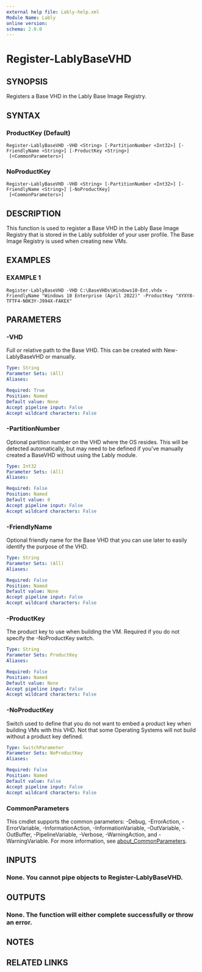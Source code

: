 ```yaml
---
external help file: Lably-help.xml
Module Name: Lably
online version:
schema: 2.0.0
---
```


# Register-LablyBaseVHD

## SYNOPSIS
Registers a Base VHD in the Lably Base Image Registry.

## SYNTAX

### ProductKey (Default)
```
Register-LablyBaseVHD -VHD <String> [-PartitionNumber <Int32>] [-FriendlyName <String>] [-ProductKey <String>]
 [<CommonParameters>]
```

### NoProductKey
```
Register-LablyBaseVHD -VHD <String> [-PartitionNumber <Int32>] [-FriendlyName <String>] [-NoProductKey]
 [<CommonParameters>]
```

## DESCRIPTION
This function is used to register a Base VHD in the Lably Base Image Registry that is stored in the Lably subfolder of your user profile.
The Base Image Registry is used when creating new VMs.

## EXAMPLES

### EXAMPLE 1
```
Register-LablyBaseVHD -VHD C:\BaseVHDs\Windows10-Ent.vhdx -FriendlyName "Windows 10 Enterprise (April 2022)" -ProductKey "XYXY8-TFTF4-N0K3Y-J994X-FAKEX"
```

## PARAMETERS

### -VHD
Full or relative path to the Base VHD.
This can be created with New-LablyBaseVHD or manually.

```yaml
Type: String
Parameter Sets: (All)
Aliases:

Required: True
Position: Named
Default value: None
Accept pipeline input: False
Accept wildcard characters: False
```

### -PartitionNumber
Optional partition number on the VHD where the OS resides.
This will be detected automatically, but may need to be defined if you've manually created a BaseVHD without using the Lably module.

```yaml
Type: Int32
Parameter Sets: (All)
Aliases:

Required: False
Position: Named
Default value: 0
Accept pipeline input: False
Accept wildcard characters: False
```

### -FriendlyName
Optional friendly name for the Base VHD that you can use later to easily identify the purpose of the VHD.

```yaml
Type: String
Parameter Sets: (All)
Aliases:

Required: False
Position: Named
Default value: None
Accept pipeline input: False
Accept wildcard characters: False
```

### -ProductKey
The product key to use when building the VM.
Required if you do not specify the -NoProductKey switch.

```yaml
Type: String
Parameter Sets: ProductKey
Aliases:

Required: False
Position: Named
Default value: None
Accept pipeline input: False
Accept wildcard characters: False
```

### -NoProductKey
Switch used to define that you do not want to embed a product key when building VMs with this VHD.
Not that some Operating Systems will not build without a product key defined.

```yaml
Type: SwitchParameter
Parameter Sets: NoProductKey
Aliases:

Required: False
Position: Named
Default value: False
Accept pipeline input: False
Accept wildcard characters: False
```

### CommonParameters
This cmdlet supports the common parameters: -Debug, -ErrorAction, -ErrorVariable, -InformationAction, -InformationVariable, -OutVariable, -OutBuffer, -PipelineVariable, -Verbose, -WarningAction, and -WarningVariable. For more information, see [about_CommonParameters](http://go.microsoft.com/fwlink/?LinkID=113216).

## INPUTS

### None. You cannot pipe objects to Register-LablyBaseVHD.
## OUTPUTS

### None. The function will either complete successfully or throw an error.
## NOTES

## RELATED LINKS
